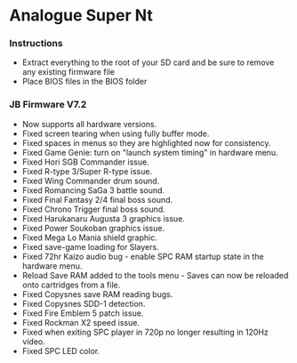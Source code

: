 # Analogue Super Nt
### Instructions
- Extract everything to the root of your SD card and be sure to remove any existing firmware file
- Place BIOS files in the BIOS folder
###  JB Firmware V7.2
- Now supports all hardware versions.
- Fixed screen tearing when using fully buffer mode.
- Fixed spaces in menus so they are highlighted now for consistency.
- Fixed Game Genie: turn on "launch system timing" in hardware menu.
- Fixed Hori SGB Commander issue.
- Fixed R-type 3/Super R-type issue.
- Fixed Wing Commander drum sound.
- Fixed Romancing SaGa 3 battle sound.
- Fixed Final Fantasy 2/4 final boss sound.
- Fixed Chrono Trigger final boss sound.
- Fixed Harukanaru Augusta 3 graphics issue.
- Fixed Power Soukoban graphics issue.
- Fixed Mega Lo Mania shield graphic.
- Fixed save-game loading for Slayers.
- Fixed 72hr Kaizo audio bug - enable SPC RAM startup state in the hardware menu.
- Reload Save RAM added to the tools menu - Saves can now be reloaded onto cartridges from a file.
- Fixed Copysnes save RAM reading bugs.
- Fixed Copysnes SDD-1 detection.
- Fixed Fire Emblem 5 patch issue.
- Fixed Rockman X2 speed issue.
- Fixed when exiting SPC player in 720p no longer resulting in 120Hz video.
- Fixed SPC LED color.
